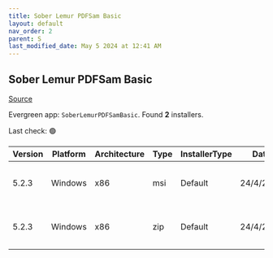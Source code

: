 ```yaml
---
title: Sober Lemur PDFSam Basic
layout: default
nav_order: 2
parent: S
last_modified_date: May 5 2024 at 12:41 AM
---
```


## Sober Lemur PDFSam Basic

[Source](https://pdfsam.org/pdfsam-basic/)

Evergreen app: `SoberLemurPDFSamBasic`. Found **2** installers.

Last check: 🟢

| Version | Platform | Architecture | Type | InstallerType | Date      | Size     | URI                                                                                                                                                                          |
| ------- | -------- | ------------ | ---- | ------------- | --------- | -------- | ---------------------------------------------------------------------------------------------------------------------------------------------------------------------------- |
| 5.2.3   | Windows  | x86          | msi  | Default       | 24/4/2024 | 82403328 | [https://github.com/torakiki/pdfsam/releases/download/v5.2.3/pdfsam-5.2.3.msi](https://github.com/torakiki/pdfsam/releases/download/v5.2.3/pdfsam-5.2.3.msi)                 |
| 5.2.3   | Windows  | x86          | zip  | Default       | 24/4/2024 | 80887121 | [https://github.com/torakiki/pdfsam/releases/download/v5.2.3/pdfsam-5.2.3-windows.zip](https://github.com/torakiki/pdfsam/releases/download/v5.2.3/pdfsam-5.2.3-windows.zip) |
